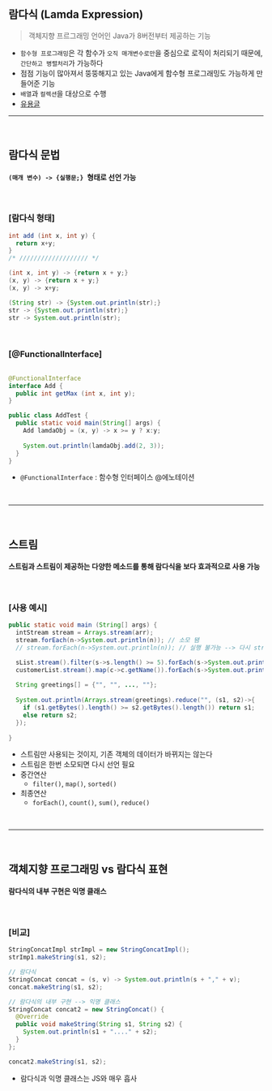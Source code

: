 ## 람다식 (Lamda Expression)
> 객체지향 프르그래밍 언어인 Java가 8버전부터 제공하는 기능
* ```함수형 프로그래밍```은 각 함수가 ```오직 매개변수로만```을 중심으로 로직이 처리되기 때문에, ```간단하고 병렬처리```가 가능하다
* 점점 기능이 많아져서 뚱뚱해지고 있는 Java에게 함수형 프로그래밍도 가능하게 만들어준 기능
* ```배열```과 ```컬렉션```을 대상으로 수행
* [유용글](https://futurecreator.github.io/2018/08/26/java-8-streams/)

<hr>
<br>

## 람다식 문법

#### ```(매개 변수) -> {실행문;} ```형태로 선언 가능

<br>

### [람다식 형태]

```java
int add (int x, int y) {
  return x+y;
}
/* /////////////////// */

(int x, int y) -> {return x + y;}
(x, y) -> {return x + y;}
(x, y) -> x+y;

(String str) -> {System.out.println(str);}
str -> {System.out.println(str);}
str -> System.out.println(str);
```

<br>

### [@FunctionalInterface]

```java

@FunctionalInterface
interface Add {
  public int getMax (int x, int y);
}

public class AddTest {
  public static void main(String[] args) {
    Add lamdaObj = (x, y) -> x >= y ? x:y;
    
    System.out.println(lamdaObj.add(2, 3)); 
  }
}

```
* ```@FunctionalInterface``` : 함수형 인터페이스 @에노테이션

<br>
<hr>
<br>

## 스트림

#### 스트림과 스트림이 제공하는 다양한 메소드를 통해 람다식을 보다 효과적으로 사용 가능

<br>

### [사용 예시]

```java
public static void main (String[] args) {
  intStream stream = Arrays.stream(arr);
  stream.forEach(n->System.out.println(n)); // 소모 됌
  // stream.forEach(n->System.out.println(n)); // 실행 불가능 --> 다시 stream을 생성해줘야 함

  sList.stream().filter(s->s.length() >= 5).forEach(s->System.out.println(s));
  customerList.stream().map(c->c.getName()).forEach(s->System.out.println(s));
  
  String greetings[] = {"", "", ..., ""};
  
  System.out.println(Arrays.stream(greetings).reduce("", (s1, s2)->{
    if (s1.getBytes().length() >= s2.getBytes().length()) return s1;
    else return s2;
  });
    
}
```

* 스트림만 사용되는 것이지, 기존 객체의 데이터가 바뀌지는 않는다
* 스트림은 한번 소모되면 다시 선언 필요
* 중간연산
  * ```filter()```, ```map()```, ```sorted()```
* 최종연산
  * ```forEach()```, ```count()```, ```sum()```, ```reduce()```

<br>
<hr>
<br>

## 객체지향 프로그래밍 vs 람다식 표현

#### 람다식의 내부 구현은 익명 클래스

<br>

### [비교]

```java
StringConcatImpl strImpl = new StringConcatImpl();
strImp1.makeString(s1, s2);

// 람다식
StringConcat concat = (s, v) -> System.out.println(s + "," + v);
concat.makeString(s1, s2);

// 람다식의 내부 구현 --> 익명 클래스
StringConcat concat2 = new StringConcat() {
  @Override
  public void makeString(String s1, String s2) {
    System.out.println(s1 + "...." + s2);
  }
};

concat2.makeString(s1, s2);
```
* 람다식과 익명 클래스는 JS와 매우 흡사
